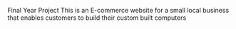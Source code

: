 Final Year Project
This is an E-commerce website for a small local business that enables customers to build their custom built computers
